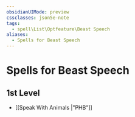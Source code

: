 ```yaml
---
obsidianUIMode: preview
cssclasses: json5e-note
tags:
  - spell\List\Optfeature\Beast Speech
aliases:
  - Spells for Beast Speech
---
```

# Spells for Beast Speech

## 1st Level

- [[Speak With Animals \|"PHB"]]
